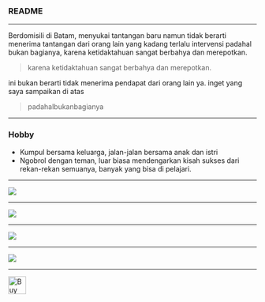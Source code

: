 ### README

* * *
Berdomisili di Batam, menyukai tantangan baru namun tidak berarti menerima tantangan dari orang lain yang kadang terlalu intervensi padahal bukan bagianya, karena ketidaktahuan sangat berbahya dan merepotkan.
> karena ketidaktahuan sangat berbahya dan merepotkan.

ini bukan berarti tidak menerima pendapat dari orang lain ya. inget yang saya sampaikan di atas
> padahalbukanbagianya


* * *
### Hobby
- Kumpul bersama keluarga, jalan-jalan bersama anak dan istri
- Ngobrol dengan teman, luar biasa mendengarkan kisah sukses dari rekan-rekan semuanya, banyak yang bisa di pelajari.

* * *
![](https://github-profile-trophy.vercel.app/?username=Gand0r&theme=tokyonight)
* * *
![](https://github-profile-summary-cards.vercel.app/api/cards/profile-details?username=Gand0r&theme=tokyonight)
* * *
![](https://github-readme-stats.vercel.app/api/top-langs/?username=Gand0r&hide=javascript,css,scss,html&theme=tokyonight)
* * *
![](https://visitor-badge.glitch.me/badge?page_id=Gand0r.Gand0r&theme=tokyonight)
* * *
<a href='https://ko-fi.com/M4M3AGKQC' target='_blank'><img height='36' style='border:0px;height:36px;' src='https://cdn.ko-fi.com/cdn/kofi1.png?v=3' border='0' alt='Buy Me a Coffee at ko-fi.com' /></a>

